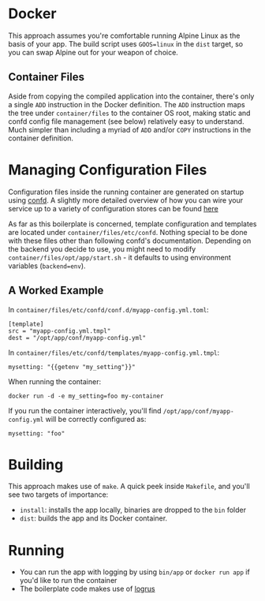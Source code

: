 # Docker

This approach assumes you're comfortable running Alpine Linux as the basis of your app. The build script uses `GOOS=linux` in the `dist` target, so you can swap Alpine out for your weapon of choice.

## Container Files

Aside from copying the compiled application into the container, there's only a single `ADD` instruction in the Docker definition. The `ADD` instruction maps the tree under `container/files` to the container OS root, making static and confd config file management (see below) relatively easy to understand. Much simpler than including a myriad of `ADD` and/or `COPY` instructions in the container definition.

# Managing Configuration Files

Configuration files inside the running container are generated on startup using [confd](https://github.com/kelseyhightower/confd). A slightly more detailed overview of how you can wire your service up to a variety of configuration stores can be found [here](https://github.com/kelseyhightower/confd/blob/master/docs/quick-start-guide.md)

As far as this boilerplate is concerned, template configuration and templates are located under `container/files/etc/confd`. Nothing special to be done with these files other than following confd's documentation. Depending on the backend you decide to use, you might need to modify `container/files/opt/app/start.sh` - it defaults to using environment variables (`backend=env`).

## A Worked Example

In `container/files/etc/confd/conf.d/myapp-config.yml.toml`:

```
[template]
src = "myapp-config.yml.tmpl"
dest = "/opt/app/conf/myapp-config.yml"
```

In `container/files/etc/confd/templates/myapp-config.yml.tmpl`:

```
mysetting: "{{getenv "my_setting"}}"
```

When running the container:

`docker run -d -e my_setting=foo my-container`

If you run the container interactively, you'll find `/opt/app/conf/myapp-config.yml` will be correctly configured as:

```
mysetting: "foo"
```

# Building

This approach makes use of `make`. A quick peek inside `Makefile`, and you'll see two targets of importance:

* `install`: installs the app locally, binaries are dropped to the `bin` folder
* `dist`: builds the app and its Docker container. 

# Running

* You can run the app with logging by using `bin/app` or `docker run app` if you'd like to run the container
* The boilerplate code makes use of [logrus](https://github.com/sirupsen/logrus/)

